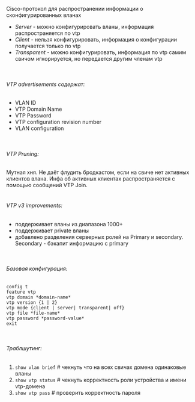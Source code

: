 Cisco-протокол для распространении информации о сконфигурированных вланах  
* *Server* - можно конфигурировать вланы, информация распространяется по vtp
* *Client* - нельзя конфигурировать, информация о конфигурации получается только по vtp
* *Transparent* - можно конфигурировать, информация по vtp самим свичом игнорируется, но передается другим членам vtp
<br>

###### VTP advertisements содержат:  
  * VLAN ID 
  * VTP Domain Name 
  * VTP Password 
  * VTP configuration revision number 
  * VLAN configuration 
<br>

###### VTP Pruning:  
Мутная хня. Не даёт флудить бродкастом, если на свиче нет активных клиентов влана. Инфа об активных клиентах распространяется с помощью сообщений VTP Join.  
<br>

###### VTP v3 improvements:  
  * поддерживает вланы из диапазона 1000+
  * поддерживает private вланы
  * добавлено разделения серверных ролей на Primary и secondary. Secondary - бэкапит информацию с primary
<br>

###### Базовая конфигурация:  
```
config t
feature vtp
vtp domain *domain-name*
vtp version {1 | 2}
vtp mode {client | server| transparent| off}
vtp file *file-name*
vtp password *password-value*
exit
```
<br>

###### Траблшутинг:  
1. `show vlan brief`  # чекнуть что на всех свичах домена одинаковые вланы
2. `show vtp status`  # чекнуть корректность роли устройства и имени vtp-домена
3. `show vtp pass`    # проверить корректность пароля